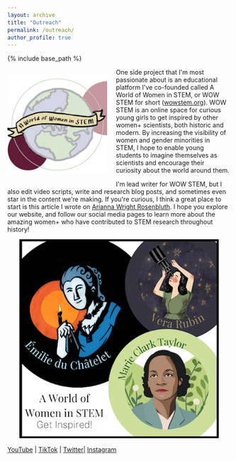 ```yaml
---
layout: archive
title: "Outreach"
permalink: /outreach/
author_profile: true
---
```


{% include base_path %}
<p align="left" style="float: left; margin-right: 20px;">
  <img src="/images/wowstemlogo.png" alt ="WOW STEM Logo" width="225">
</p>


One side project that I'm most passionate about is an educational platform I've co-founded called A World of Women in STEM, or WOW STEM for short ([wowstem.org](http://wowstem.org "WOW STEM")). WOW STEM is an online space for curious young girls to get inspired by other women+ scientists, both historic and modern. By increasing the visibility of women and gender minorities in STEM, I hope to enable young students to imagine themselves as scientists and encourage their curiosity about the world around them. 

I'm lead writer for WOW STEM, but I also edit video scripts, write and research blog posts, and sometimes even star in the content we're making. If you're curious, I think a great place to start is this article I wrote on [Arianna Wright Rosenbluth](https://www.wowstem.org/post/arianna-wright-rosenbluth "Arianna Wright Rosenbluth"). I hope you explore our website, and follow our social media pages to learn more about the amazing women+ who have contributed to STEM research throughout history! 

<div style="text-align:center"><img src="/images/wowstemportrait.png" alt ="WOW STEM Portrait" width="450" /></div>



 [YouTube](https://www.youtube.com/channel/UCkAyTOTNOLm4AMw61ZaDvqA "YouTube WOW STEM") | [TikTok](https://vm.tiktok.com/ZMdRuWMUA/ "TikTok WOW STEM") | [Twitter](https://twitter.com/wowstem "Twitter WOW STEM")| [Instagram](https://www.instagram.com/wowstem "Instagram WOW STEM")